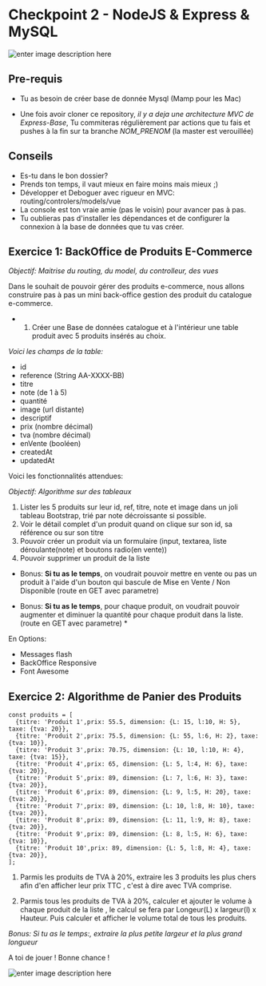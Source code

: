 
# Checkpoint 2 - NodeJS & Express & MySQL

![enter image description here](https://cdn-images-1.medium.com/max/365/1*d2zLEjERsrs1Rzk_95QU9A.png)


## Pre-requis

 - Tu as besoin de créer base de donnée Mysql (Mamp pour les Mac)

  - Une fois avoir cloner ce repository, *il y a deja une architecture MVC de Express-Base*, Tu commiteras régulièrement par actions que tu fais et pushes à la fin sur ta branche *NOM_PRENOM* (la master est verouillée)

 
## Conseils

- Es-tu dans le bon dossier?
- Prends ton temps, il vaut mieux en faire moins mais mieux ;)
- Développer et Deboguer avec rigueur en MVC: routing/controlers/models/vue
- La console est ton vraie amie (pas le voisin) pour avancer pas à pas.
- Tu oublieras pas d'installer les dépendances et de configurer la connexion à la base de données que tu vas créer.


## Exercice 1: BackOffice de Produits E-Commerce

*Objectif: Maitrise du routing, du model, du controlleur, des vues*


Dans le souhait de pouvoir gérer des produits e-commerce, nous allons construire pas à pas un mini back-office gestion des produit du catalogue e-commerce.

* 1. Créer une Base de données catalogue et à l'intérieur une table produit avec 5 produits insérés au choix.


*Voici les champs de la table:*

* id
* reference (String AA-XXXX-BB)
* titre
* note (de 1 à 5)
* quantité
* image (url distante)
* descriptif
* prix  (nombre décimal)
* tva (nombre décimal)
* enVente (booléen)
* createdAt
* updatedAt


Voici les fonctionnalités attendues:

*Objectif: Algorithme sur des tableaux*


1. Lister les 5 produits sur leur id, ref, titre, note et image dans un joli tableau Bootstrap, trié par note décroissante si possible.
2. Voir le détail complet d'un produit quand on clique sur son id, sa référence ou sur son titre 
3. Pouvoir créer un produit via un formulaire (input, textarea, liste déroulante(note) et boutons radio(en vente))
4. Pouvoir supprimer un produit de la liste


* Bonus: **Si tu as le temps**, on voudrait pouvoir mettre en vente ou pas un produit à l'aide d'un bouton qui bascule de Mise en Vente / Non Disponible (route en GET avec parametre)

* Bonus: **Si tu as le temps**, pour chaque produit, on voudrait pouvoir augmenter et diminuer la quantité  pour chaque produit dans la liste.  (route en GET avec parametre) *


En Options:
- Messages flash
- BackOffice Responsive
- Font Awesome



## Exercice 2: Algorithme de Panier des Produits

```
const produits = [
  {titre: 'Produit 1',prix: 55.5, dimension: {L: 15, l:10, H: 5}, taxe: {tva: 20}},
  {titre: 'Produit 2',prix: 75.5, dimension: {L: 55, l:6, H: 2}, taxe: {tva: 10}},
  {titre: 'Produit 3',prix: 70.75, dimension: {L: 10, l:10, H: 4}, taxe: {tva: 15}},
  {titre: 'Produit 4',prix: 65, dimension: {L: 5, l:4, H: 6}, taxe: {tva: 20}},
  {titre: 'Produit 5',prix: 89, dimension: {L: 7, l:6, H: 3}, taxe: {tva: 20}},
  {titre: 'Produit 6',prix: 89, dimension: {L: 9, l:5, H: 20}, taxe: {tva: 20}},
  {titre: 'Produit 7',prix: 89, dimension: {L: 10, l:8, H: 10}, taxe: {tva: 20}},
  {titre: 'Produit 8',prix: 89, dimension: {L: 11, l:9, H: 8}, taxe: {tva: 20}},
  {titre: 'Produit 9',prix: 89, dimension: {L: 8, l:5, H: 6}, taxe: {tva: 10}},
  {titre: 'Produit 10',prix: 89, dimension: {L: 5, l:8, H: 4}, taxe: {tva: 20}},
];
```

1. Parmis les produits de TVA à 20%, extraire les 3 produits les plus chers afin d'en afficher leur prix TTC , c'est à dire avec TVA comprise.


 2. Parmis tous les produits de TVA à 20%, calculer et ajouter le volume à chaque produit de la liste ,
le calcul se fera par Longeur(L) x largeur(l) x Hauteur.
Puis calculer et afficher le volume total de tous les produits.
 

*Bonus: Si tu as le temps:, extraire la plus petite largeur et la plus grand longueur*




A toi de jouer ! Bonne chance !

![enter image description here](https://media.giphy.com/media/l41m2M6Gwq2ogoyju/giphy.gif)